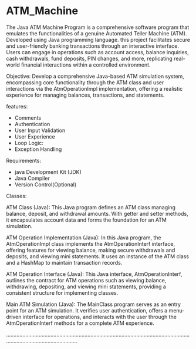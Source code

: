 # ATM_Machine
The Java ATM Machine Program is a comprehensive software program that emulates the functionalities of a genuine Automated Teller Machine (ATM). Developed using Java programming language.
this project facilitates secure and user-friendly banking transactions through an interactive interface. Users can engage in operations such as account access, balance inquiries, cash withdrawals, fund deposits, PIN changes, and more, replicating real-world financial interactions within a controlled environment.

Objective:
Develop a comprehensive Java-based ATM simulation system, encompassing core functionality through the ATM class and user interactions via the AtmOperationImpl implementation, offering a realistic experience for managing balances, transactions, and statements.

features:
- Comments
- Authentication
- User Input Validation
- User Experience
- Loop Logic:
- Exception Handling

Requirements:
-  java Development Kit (JDK)
-  Java Compiler
-  Version Control(Optional)

Classes:

ATM Class (Java): This Java program defines an ATM class managing balance, deposit, and withdrawal amounts. With getter and setter methods, it encapsulates account data and forms the foundation for an ATM simulation.

ATM Operation Implementation (Java): In this Java program, the AtmOperationImpl class implements the AtmOperationInterf interface, offering features for viewing balance, making secure withdrawals and deposits, and viewing mini statements. It uses an instance of the ATM class and a HashMap to maintain transaction records.

ATM Operation Interface (Java): This Java interface, AtmOperationInterf, outlines the contract for ATM operations such as viewing balance, withdrawing, depositing, and viewing mini statements, providing a consistent structure for implementing classes.

Main ATM Simulation (Java): The MainClass program serves as an entry point for an ATM simulation. It verifies user authentication, offers a menu-driven interface for operations, and interacts with the user through the AtmOperationInterf methods for a complete ATM experience.

............................................................................................................................................................................




